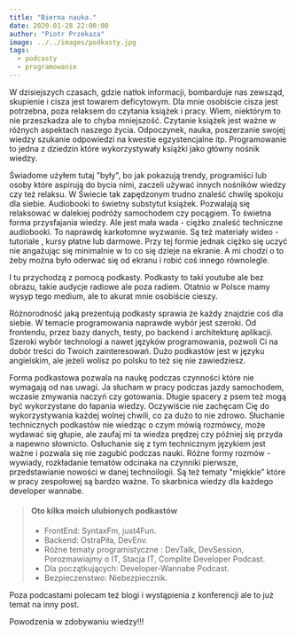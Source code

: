 ```yaml
---
title: "Bierna nauka."
date: 2020-01-28 22:00:00
author: "Piotr Przekaza"
image: ../../images/podkasty.jpg
tags:
  - podcasty
  - programowanie
---
```


W dzisiejszych czasach, gdzie natłok informacji, bombarduje nas zewsząd, skupienie i cisza jest towarem deficytowym. Dla mnie osobiście cisza jest potrzebna, poza relaksem do czytania książek i pracy. Wiem, niektórym to nie przeszkadza ale to chyba mniejszość. Czytanie książek jest ważne w różnych aspektach naszego życia. Odpoczynek, nauka, poszerzanie swojej wiedzy szukanie odpowiedzi na kwestie egzystencjalne itp. Programowanie to jedna z dziedzin które wykorzystywały książki jako główny nośnik wiedzy.

Świadome użyłem tutaj "były", bo jak pokazują trendy, programiści lub osoby które aspirują do bycia nimi, zaczeli używać innych nośników wiedzy czy też relaksu. W Świecie tak zapędzonym trudno znaleść chwilę spokoju dla siebie.
Audiobooki to świetny substytut książek. Pozwalają się relaksować w dalekiej podróży samochodem czy pocągiem. To świetna forma przysfajania wiedzy. Ale jest mała wada - ciężko znaleść techniczne audiobooki. To naprawdę karkołomne wyzwanie. Są też materiały wideo - tutoriale , kursy płatne lub darmowe. Przy tej formie jednak ciężko się uczyć nie angażując się minimalnie w to co się dzieje na ekranie. A mi chodzi o to żeby można było oderwać się od ekranu i robić coś innego równolegle.

I tu przychodzą z pomocą podkasty. Podkasty to taki youtube ale bez obrazu, takie audycje radiowe ale poza radiem. Otatnio w Polsce mamy wysyp tego medium, ale to akurat mnie osobiście cieszy.

Różnorodność jaką prezentują podkasty sprawia że każdy znajdzie coś dla siebie. W temacie programowania naprawde wybór jest szeroki. Od frontendu, przez bazy danych, testy, po backend i architekturę aplikacji. Szeroki wybór technologi a nawet języków programowania, pozwoli Ci na dobór treści do Twoich zainteresowań. Dużo podkastów jest w języku angielskim, ale jeżeli wolisz po polsku to też się nie zawiedziesz.

Forma podkastowa pozwala na naukę podczas czynności które nie wymagają od nas uwagi. Ja słucham w pracy podczas jazdy samochodem, wczasie zmywania naczyń czy gotowania. Długie spacery z psem też mogą być wykorzystane do łapania wiedzy. Oczywiście nie zachęcam Cię do wykorzystywania każdej wolnej chwili, co za dużo to nie zdrowo. Słuchanie technicznych podkastów nie wiedząc o czym mówią rozmówcy, może wydawać się głupie, ale zaufaj mi ta wiedza prędzej czy później się przyda a napewno słownicto. Osłuchanie się z tym technicznym językiem jest ważne i pozwala się nie zagubić podczas nauki. Różne formy rozmów - wywiady, rozkładanie tematów odcinaka na czynniki pierwsze, przedstawianie nowości w danej technoilogii. Są też tematy "miękkie" które w pracy zespołowej są bardzo ważne. To skarbnica wiedzy dla każdego developer wannabe.

> #### Oto kilka moich ulubionych podkastów
>
> - FrontEnd: SyntaxFm, just4Fun.
> - Backend: OstraPiła, DevEnv.
> - Różne tematy programistyczne : DevTalk, DevSession, Porozmawiajmy o IT, Stacja IT, Complite Developer Podcast.
> - Dla początkujących: Developer-Wannabe Podcast.
> - Bezpieczenstwo: Niebezpiecznik.

Poza podcastami polecam też blogi i wystąpienia z konferencji ale to już temat na inny post.

Powodzenia w zdobywaniu wiedzy!!!
